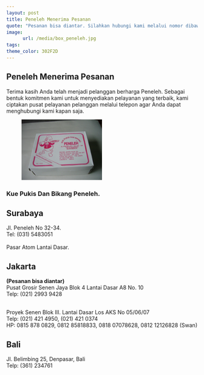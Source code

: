 ```yaml
---
layout: post
title: Peneleh Menerima Pesanan
quote: "Pesanan bisa diantar. Silahkan hubungi kami melalui nomor dibawah ini dan kami akan berusaha untuk memberikan pelayanan yang nyaman dan memuaskan untuk Anda."
image: 
      url: /media/box_peneleh.jpg
tags: 
theme_color: 302F2D
---
```


## Peneleh Menerima Pesanan

Terima kasih Anda telah menjadi pelanggan berharga Peneleh. 
Sebagai bentuk komitmen kami untuk menyediakan pelayanan yang terbaik, kami ciptakan pusat pelayanan pelanggan melalui telepon agar Anda dapat menghubungi kami kapan saja.

<figure>
	<a href="/media/box_peneleh.jpg" data-lightbox="box_peneleh" data-title="Box Peneleh">
		<img src="/media/box_peneleh.jpg" width="50%" />
	</a>
</figure>

### Kue Pukis Dan Bikang Peneleh.

## Surabaya
Jl. Peneleh No 32-34.
<br/>Tel: (031) 5483051
<br/><br/>Pasar Atom Lantai Dasar.
<br/>

## Jakarta
<strong>(Pesanan bisa diantar)</strong>
<br/>Pusat Grosir Senen Jaya Blok 4 Lantai Dasar A8 No. 10
<br/>Telp: (021) 2993 9428

<br/>Proyek Senen Blok III. Lantai Dasar Los AKS No 05/06/07
<br/>Telp: (021) 421 4950, (021) 421 0374
<br/>HP: 0815 878 0829, 0812 85818833, 0818 07078628, 0812 12126828 (Swan)
<br/>

## Bali
Jl. Belimbing 25, Denpasar, Bali
<br/>Telp: (361) 234761